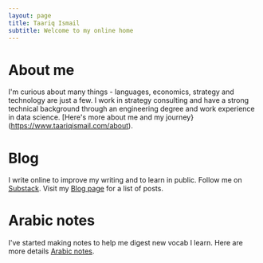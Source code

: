 ```yaml
---
layout: page
title: Taariq Ismail
subtitle: Welcome to my online home
---
```


# About me
I'm curious about many things - languages, economics, strategy and technology are just a few. I work in strategy consulting and have a strong technical background through an engineering degree and work experience in data science. [Here's more about me and my journey}(https://www.taariqismail.com/about).

# Blog
I write online to improve my writing and to learn in public. Follow me on <a href="https://taariq.substack.com" target="_blank">Substack</a>. Visit my [Blog page](https://www.taariqismail.com/blog) for a list of posts.

# Arabic notes
I've started making notes to help me digest new vocab I learn. Here are more details [Arabic notes](https://www.taariqismail.com/arabic).
